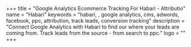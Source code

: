 +++
title = "Google Analytics Ecommerce Tracking For Habari - Attributio"
name = "Habari"
keywords = "habari, , google analytics, cms, adwords, facebook, ppc, attribution, track leads, conversion tracking"
description = "Connect Google Analytics with Habari to find our where your leads are coming from. Track leads from the source - from search to ppc."
logo = ""
+++
